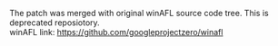 The patch was merged with original winAFL source code tree. This is deprecated reposiotory.  
winAFL link: https://github.com/googleprojectzero/winafl
